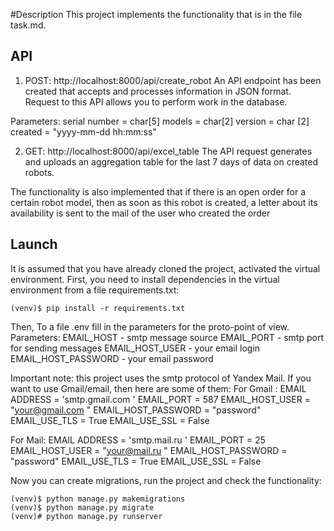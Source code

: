 #Description
This project implements the functionality that is in the file task.md.
## API
1. POST: http://localhost:8000/api/create_robot
  An API endpoint has been created that accepts and processes information in JSON format.
  Request to this API allows you to perform work in the database.
   
  Parameters:
    serial number = char[5]
    models = char[2]
    version = char [2]
    created = "yyyy-mm-dd hh:mm:ss"
    
2. GET: http://localhost:8000/api/excel_table
  The API request generates and uploads an aggregation table for the last 7 days of data on created robots.

The functionality is also implemented that if there is an open order for a certain robot model, then as soon as this robot is created, a letter about its availability is sent to the mail of the user who created the order

## Launch
It is assumed that you have already cloned the project, activated the virtual environment.
First, you need to install dependencies in the virtual environment from a file requirements.txt:

    (venv)$ pip install -r requirements.txt

Then, To a file .env fill in the parameters for the proto-point of view.
  Parameters:
    EMAIL_HOST - smtp message source
    EMAIL_PORT - smtp port for sending messages
    EMAIL_HOST_USER - your email login
    EMAIL_HOST_PASSWORD - your email password
    
Important note: this project uses the smtp protocol of Yandex Mail. If you want to use Gmail/email, then here are some of them:
  For Gmail :
    EMAIL ADDRESS = 'smtp.gmail.com '
    EMAIL_PORT = 587
    EMAIL_HOST_USER = "your@gmail.com "
    EMAIL_HOST_PASSWORD = "password"
    EMAIL_USE_TLS = True
    EMAIL_USE_SSL = False
    
  For Mail:
    EMAIL ADDRESS = 'smtp.mail.ru '
    EMAIL_PORT = 25
    EMAIL_HOST_USER = "your@mail.ru "
    EMAIL_HOST_PASSWORD = "password"
    EMAIL_USE_TLS = True
    EMAIL_USE_SSL = False
    
Now you can create migrations, run the project and check the functionality:
   
    (venv)$ python manage.py makemigrations      
    (venv)$ python manage.py migrate      
    (venv)# python manage.py runserver
